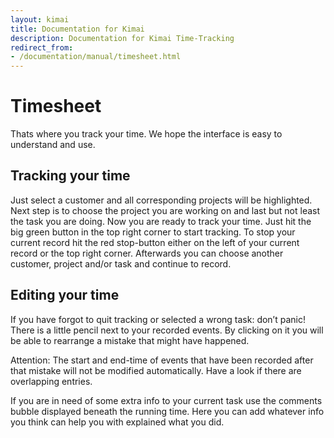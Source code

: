 ```yaml
---
layout: kimai
title: Documentation for Kimai
description: Documentation for Kimai Time-Tracking
redirect_from: 
- /documentation/manual/timesheet.html
---
```

# Timesheet

Thats where you track your time. We hope the interface is easy to understand and use.

## Tracking your time

Just select a customer and all corresponding projects will be highlighted. Next step is to choose the project you are working on and last but not least the task you are doing. Now you are ready to track your time. Just hit the big green button in the top right corner to start tracking. To stop your current record hit the red stop-button either on the left of your current record or the top right corner. Afterwards you can choose another customer, project and/or task and continue to record.

## Editing your time

If you have forgot to quit tracking or selected a wrong task: don’t panic! There is a little pencil next to your recorded events. By clicking on it you will be able to rearrange a mistake that might have happened.

Attention: The start and end-time of events that have been recorded after that mistake will not be modified automatically. Have a look if there are overlapping entries.

If you are in need of some extra info to your current task use the comments bubble displayed beneath the running time. Here you can add whatever info you think can help you with explained what you did.
